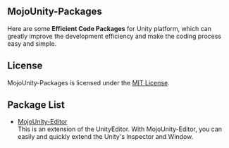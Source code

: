 ## MojoUnity-Packages

Here are some **Efficient Code Packages** for Unity platform, which can greatly improve the development efficiency and make the coding process easy and simple.  

## License

MojoUnity-Packages is licensed under the [MIT License](./LICENSE "MojoUnity-Packages Under MIT License").

## Package List

* [MojoUnity-Editor](/Docs/MojoUnity-Editor)   
  This is an extension of the UnityEditor. With MojoUnity-Editor, you can easily and quickly extend the Unity's Inspector and Window.





